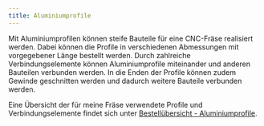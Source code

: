 ```yaml
---
title: Aluminiumprofile
---
```


Mit Aluminiumprofilen können steife Bauteile für eine CNC-Fräse realisiert werden. Dabei können die Profile in verschiedenen Abmessungen mit vorgegebener Länge bestellt werden. Durch zahlreiche Verbindungselemente können Aluminiumprofile miteinander und anderen Bauteilen verbunden werden. In die Enden der Profile können zudem Gewinde geschnitten werden und dadurch weitere Bauteile verbunden werden.

Eine Übersicht der für meine Fräse verwendete Profile und Verbindungselemente findet sich unter [Bestellübersicht - Aluminiumprofile](../building/parts-lists/Bestell%C3%BCbersicht%20-%20Aluminiumprofile.md).
